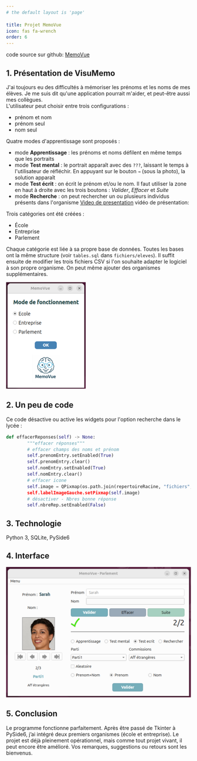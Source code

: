 ```yaml
---
# the default layout is 'page'

title: Projet MemoVue  
icon: fas fa-wrench  
order: 6  
---
```


code source sur github: [MemoVue](https://github.com/GerardLeRest/MemoVue)

## 1. Présentation de VisuMemo

J'ai toujours eu des difficultés à mémoriser les prénoms et les noms de mes élèves. Je me suis dit qu'une application pourrait m'aider, et peut-être aussi mes collègues.  
L'utilisateur peut choisir entre trois configurations :

- prénom et nom  
- prénom seul  
- nom seul  

Quatre modes d'apprentissage sont proposés :

- mode **Apprentissage** : les prénoms et noms défilent en même temps que les portraits  
- mode **Test mental** : le portrait apparaît avec des `???`, laissant le temps à l'utilisateur de réfléchir. En appuyant sur le bouton `→` (sous la photo), la solution apparaît  
- mode **Test écrit** : on écrit le prénom et/ou le nom. Il faut utiliser la zone en haut à droite avec les trois boutons : *Valider*, *Effacer* et *Suite*
- mode **Recherche** : on peut rechercher un ou plusieurs individus présents dans l'organisme
[Video de presentation](https://youtu.be/FgAwiuIiPuc)
vidéo de présentation: 

Trois catégories ont été créées :

- École  
- Entreprise  
- Parlement  

Chaque catégorie est liée à sa propre base de données. Toutes les bases ont la même structure (voir `tables.sql` dans `fichiers/eleves`). Il suffit ensuite de modifier les trois fichiers CSV si l'on souhaite adapter le logiciel à son propre organisme. On peut même ajouter des organismes supplémentaires.

![Choix_organisme](assets/img/choix_organisme.png)

## 2. Un peu de code

Ce code désactive ou active les widgets pour l'option recherche dans le lycée :

```python
def effacerReponses(self) -> None:
        """effacer réponses"""
        # effacer champs des noms et prénom
        self.prenomEntry.setEnabled(True)
        self.prenomEntry.clear()
        self.nomEntry.setEnabled(True)
        self.nomEntry.clear()
        # effacer icone
        self.image = QPixmap(os.path.join(repertoireRacine, "fichiers", "icones", transparent.png"))
        self.labelImageGauche.setPixmap(self.image) 
        # désactiver - Nbres bonne réponse  
        self.nbreRep.setEnabled(False) 
```

## 3. Technologie

Python 3, SQLite, PySide6

## 4. Interface

![Interface](assets/img/interface.png)

## 5. Conclusion

Le programme fonctionne parfaitement. Après être passé de Tkinter à PySide6, j’ai intégré deux premiers organismes (école et entreprise). Le projet est déjà pleinement opérationnel, mais comme tout projet vivant, il peut encore être amélioré.
Vos remarques, suggestions ou retours sont les bienvenus.
